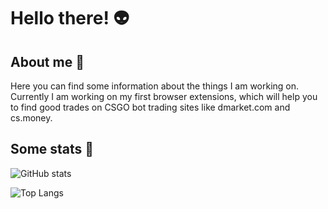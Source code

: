 # Hello there! 👽

## About me 📝

Here you can find some information about the things I am working on. Currently I am working on my first browser extensions, which will help you to find good trades on CSGO bot trading sites like dmarket.com and cs.money.

## Some stats 🥇

![GitHub stats](https://github-readme-stats.vercel.app/api?username=lucatauer&theme=jolly&show_icons=true)

![Top Langs](https://github-readme-stats.vercel.app/api/top-langs/?username=lucatauer&theme=jolly)
